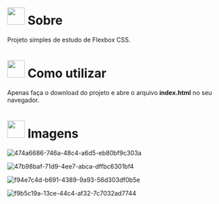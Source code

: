 # <img height="40" src="https://user-images.githubusercontent.com/84249945/219458363-0df46081-95bd-4878-a828-541457541cbd.png"/> Sobre
Projeto simples de estudo de Flexbox CSS.

# <img height="40" src="https://user-images.githubusercontent.com/84249945/219701953-d9aadf6c-065a-4176-8c21-3b13c497f752.png"/> Como utilizar
Apenas faça o download do projeto e abre o arquivo <b>index.html</b> no seu navegador.

# <img height="40" src="https://user-images.githubusercontent.com/84249945/219472955-662ddcff-d808-41c3-a3c0-7b467af638b9.png" /> Imagens
![474a6686-746a-48c4-a6d5-eb80bf9c303a](https://github.com/RafaelBig-BSI/cards-flexbox/assets/84249945/429818a6-167c-4aa9-adca-1989ee68361a)

![47b98baf-71d9-4ee7-abca-dffbc6301bf4](https://github.com/RafaelBig-BSI/cards-flexbox/assets/84249945/91b153ba-8ef9-4e4c-820e-d04906cda266)

![f94e7c4d-b691-4389-9a93-56d303df0b5e](https://github.com/RafaelBig-BSI/cards-flexbox/assets/84249945/358db7bb-4eea-426b-8337-6960c105533a)

![f9b5c19a-13ce-44c4-af32-7c7032ad7744](https://github.com/RafaelBig-BSI/cards-flexbox/assets/84249945/f4dabd6f-fb48-4263-9018-f26cbc449ad7)
